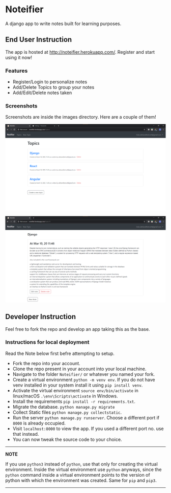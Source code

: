 # Noteifier
A django app to write notes built for learning purposes. 

## End User Instruction

The app is hosted at http://noteifier.herokuapp.com/. Register and start using it now!

### Features

* Register/Login to personalize notes
* Add/Delete Topics to group your notes
* Add/Edit/Delete notes taken

### Screenshots
Screenshots are inside the images directory. Here are a couple of them!

![image](images/image3.png)

![image](images/image4.png)

## Developer Instruction

Feel free to fork the repo and develop an app taking this as the base.

### Instructions for local deployment

Read the Note below first befre attempting to setup.

* Fork the repo into your account.
* Clone the repo present in your account into your local machine.
* Navigate to the folder `Noteifier/` or whatever you named your fork.
* Create a virtual environment `python -m venv env`. If you do not have venv installed in your system install it using `pip install venv`.
* Activate the virtual environment `source env/bin/activate` in linux/macOS `.\env\Scripts\activate` in Windows.
* Install the requirements `pip install -r requirements.txt`.
* Migrate the database. `python manage.py migrate`
* Collect Static files `python manage.py collectstatic`.
* Run the server `python manage.py runserver`. Choose a different port if `8000` is already occupied.
* Visit `localhost:8000` to view the app. If you used a different port no. use that instead.
* You can now tweak the source code to your choice.

---
**NOTE**

If you use `python3` instead of  `python`, use that only for creating the virtual environment. Inside the virtual environment use `python` anyways, since the `python` command inside a virtual environment points to the version of python with which the environment was created. Same for `pip` and `pip3`.

---
